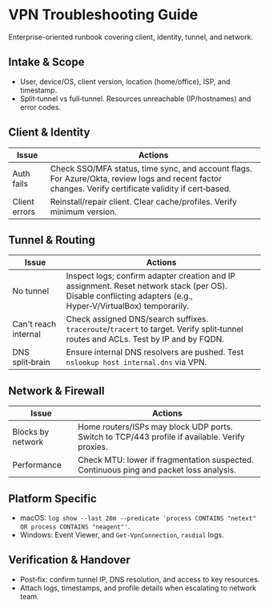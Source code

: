 # VPN Troubleshooting Guide

Enterprise-oriented runbook covering client, identity, tunnel, and network.

## Intake & Scope

- User, device/OS, client version, location (home/office), ISP, and timestamp.
- Split‑tunnel vs full‑tunnel. Resources unreachable (IP/hostnames) and error codes.

## Client & Identity

| Issue | Actions |
|------|---------|
| Auth fails | Check SSO/MFA status, time sync, and account flags. For Azure/Okta, review logs and recent factor changes. Verify certificate validity if cert‑based. |
| Client errors | Reinstall/repair client. Clear cache/profiles. Verify minimum version. |

## Tunnel & Routing

| Issue | Actions |
|------|---------|
| No tunnel | Inspect logs; confirm adapter creation and IP assignment. Reset network stack (per OS). Disable conflicting adapters (e.g., Hyper‑V/VirtualBox) temporarily. |
| Can't reach internal | Check assigned DNS/search suffixes. `traceroute`/`tracert` to target. Verify split‑tunnel routes and ACLs. Test by IP and by FQDN. |
| DNS split‑brain | Ensure internal DNS resolvers are pushed. Test `nslookup host internal.dns` via VPN. |

## Network & Firewall

| Issue | Actions |
|------|---------|
| Blocks by network | Home routers/ISPs may block UDP ports. Switch to TCP/443 profile if available. Verify proxies. |
| Performance | Check MTU: lower if fragmentation suspected. Continuous ping and packet loss analysis. |

## Platform Specific

- macOS: `log show --last 20m --predicate 'process CONTAINS "netext" OR process CONTAINS "neagent"'`.
- Windows: Event Viewer, and `Get-VpnConnection`, `rasdial` logs.

## Verification & Handover

- Post‑fix: confirm tunnel IP, DNS resolution, and access to key resources.
- Attach logs, timestamps, and profile details when escalating to network team.

